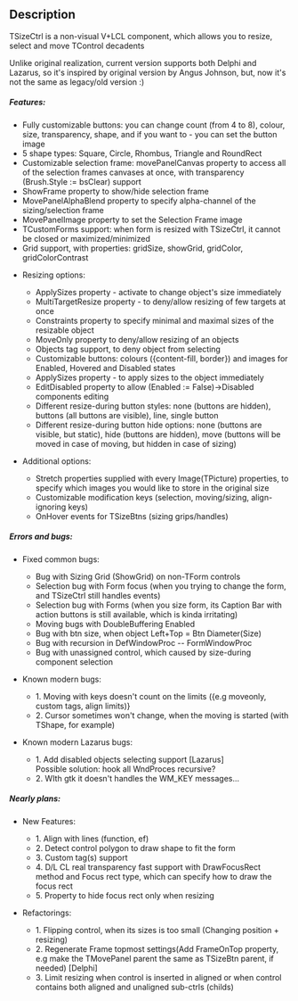 ## Description
TSizeCtrl is a non-visual V+LCL component, which allows you to resize, select and move TControl decadents

Unlike original realization, current version supports both Delphi and Lazarus, so it's inspired by original version by Angus Johnson, but, now it's not the same as legacy/old version :)

##### Features:
<ul> <li>Fully customizable buttons: you can change count (from 4 to 8), colour, size, transparency, shape, and if you want to - you can set the button image</li>
<li>5 shape types: Square, Circle, Rhombus, Triangle and RoundRect</li>
<li> Customizable selection frame: movePanelCanvas property to access all of the selection frames canvases at once, with transparency (Brush.Style := bsClear) support</li>
<li> ShowFrame property to show/hide selection frame</li>
<li> MovePanelAlphaBlend property to specify alpha-channel of the sizing/selection frame </li>
<li> MovePanelImage property to set the Selection Frame image </li>
<li> TCustomForms support: when form is resized with TSizeCtrl, it cannot be closed or maximized/minimized </li>
<li>Grid support, with properties: gridSize, showGrid, gridColor, gridColorContrast </li></ul>
<ul><li> Resizing options:</li><ul>
<li> ApplySizes property - activate to change object's size immediately
<li> MultiTargetResize property - to deny/allow resizing of few targets at once
<li> Constraints property to specify minimal and maximal sizes of the resizable object
<li> MoveOnly property to deny/allow resizing of an objects
<li> Objects tag support, to deny object from selecting
<li> Customizable buttons: colours ({content-fill, border}) and images for Enabled, Hovered and Disabled states 
<li> ApplySizes property - to apply sizes to the object immediately
<li> EditDisabled property to allow (Enabled := False)->Disabled components editing
<li> Different resize-during button styles: none (buttons are hidden),  buttons (all buttons are visible), line, single button
<li> Different resize-during button hide options: none (buttons are visible, but static), hide (buttons are hidden), move (buttons will be moved in case of moving, but hidden in case of sizing) </li>
	</ul></ul>
<ul><li> Additional options:</li><ul>
<li> Stretch properties supplied with every Image(TPicture) properties, to specify which images you would like to store in the original size
<li> Customizable modification keys (selection, moving/sizing, align-ignoring keys)
<li> OnHover events for TSizeBtns (sizing grips/handles) </li>
	</ul></ul>

##### Errors and bugs:
<ul><li> Fixed common bugs:</li><ul>
<li> Bug with Sizing Grid (ShowGrid) on non-TForm controls
<li> Selection bug with Form focus (when you trying to change the form, and TSizeCtrl still handles events)
<li> Selection bug with Forms (when you size form, its Caption Bar with action buttons is still available, which is kinda irritating)
<li> Moving bugs with DoubleBuffering Enabled
<li> Bug with btn size, when object Left+Top = Btn Diameter(Size)
<li> Bug with recursion in DefWindowProc -- FormWindowProc
<li> Bug with unassigned control, which caused by size-during component selection</li></ul></ul>
<ul><li> Known modern bugs:</li><ul>
<li> 1. Moving with keys doesn't count on the limits ({e.g moveonly, custom tags, align limits)} 
<li> 2. Cursor sometimes won't change, when the moving is started (with TShape, for example) </li>
</ul> </ul>
<ul><li> Known modern Lazarus bugs:</li><ul>
<li> 1. Add disabled objects selecting support [Lazarus]
		<br>Possible solution: hook all WndProces recursive?</li>
<li> 2. WIth gtk it doesn't handles the WM_KEY messages... </li>
</ul></ul>

##### Nearly plans:
<ul><li> New Features:</li><ul>
<li> 1. Align with lines (function, ef)
<li> 2. Detect control polygon to draw shape to fit the form
<li> 3. Custom tag(s) support 
<li> 4. D/L CL real transparency fast support with DrawFocusRect method and Focus rect type, which can specify how to draw the focus rect
<li> 5. Property to hide focus rect only when resizing </li>
  </ul></ul>
<ul><li> Refactorings:</li><ul>
<li>1. Flipping control, when its sizes is too small
  (Changing position + resizing)
<li>2. Regenerate Frame topmost settings(Add FrameOnTop property, e.g make the TMovePanel parent the same as TSizeBtn parent, if needed) [Delphi]</li>
<li>3. Limit resizing when control is inserted in aligned or when control contains both aligned and unaligned sub-ctrls (childs)
  </ul></ul>

